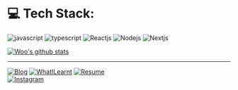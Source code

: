 
# 💻 Tech Stack:
![javascript](https://img.shields.io/badge/Javascript-yellow)
![typescript](https://img.shields.io/badge/Typescript-blue)
![Reactjs](https://img.shields.io/badge/Reactjs-9cf)
![Nodejs](https://img.shields.io/badge/Nodejs-43853d)
![Nextjs](https://img.shields.io/badge/nextjs-ea2845)  

[![Woo's github stats](https://github-readme-stats.vercel.app/api?username=dev-woohyeok)](https://github.com/dev-woohyeok)

---
[![Blog](https://img.shields.io/badge/Blog-Woo's%20Log-lightgrey)](https://velog.io/@dev-woohyeok/posts)
[![WhatILearnt](https://img.shields.io/badge/TIL-Woo's%20Today%20I%20Learn-lightgrey)](https://aboard-particle-0d4.notion.site/16fee001a71580a087ebfa287082017d?pvs=4)
[![Resume](https://img.shields.io/badge/Resume-KimWooHyeok's%20resume-lightgrey)]()  
[![Instagram](https://img.shields.io/badge/Instagram-%40WooHyeok-E4405F?style=flat-square&logo=instagram&logoColor=white)]()
<!-- Proudly created with GPRM ( https://gprm.itsvg.in ) -->





